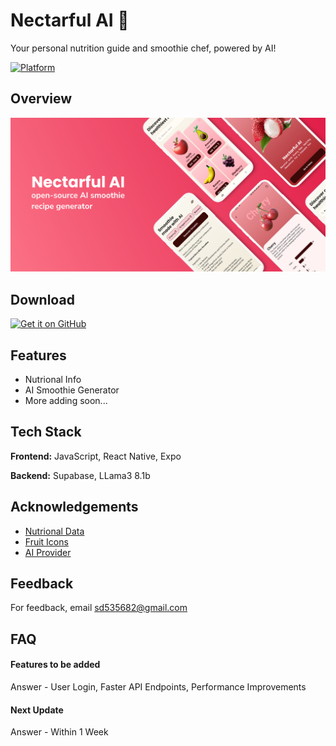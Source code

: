 # Nectarful AI 🍍

Your personal nutrition guide and smoothie chef, powered by AI!

[![Platform](https://img.shields.io/badge/android-platform?style=for-the-badge&label=platform&labelColor=21262d&color=6e7681)](https://www.android.com)

## Overview

![App Screenshot](https://raw.githubusercontent.com/sd535682/Nectarful-Ai/main/assets/readmeasset/banner.png)

## Download

[<img src="https://raw.githubusercontent.com/WSTxda/QP-Gallery-Releases/master/Images/GitHub.svg"
alt='Get it on GitHub' height="80">](https://github.com/sd535682/Nectarful-Ai/releases/tag/0.1)

## Features

- Nutrional Info
- AI Smoothie Generator
- More adding soon...

## Tech Stack

**Frontend:** JavaScript, React Native, Expo

**Backend:** Supabase, LLama3 8.1b

## Acknowledgements

- [Nutrional Data](https://www.fruityvice.com/)
- [Fruit Icons](https://www.figma.com/community/file/1369254571051368320)
- [AI Provider](https://www.awanllm.com/)

## Feedback

For feedback, email sd535682@gmail.com

## FAQ

#### Features to be added

Answer - User Login, Faster API Endpoints, Performance Improvements

#### Next Update

Answer - Within 1 Week
